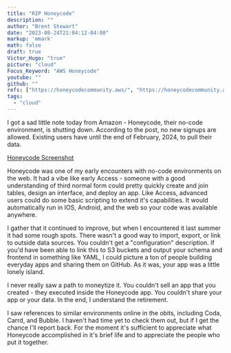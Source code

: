 ```yaml
---
title: "RIP Honeycode"
description: ""
author: "Brent Stewart"
date: "2023-08-24T21:04:12-04:00"
markup: 'mmark'
math: false
draft: true
Victor_Hugo: "true"
picture: "cloud"
Focus_Keyword: "AWS Honeycode"
youtube: ""
github: ""
refs: ["https://honeycodecommunity.aws/", "https://honeycodecommunity.aws/t/honeycode-ending-soon-community-discussion/28317"]
tags:
  - "cloud"
---
```

I got a sad little note today from Amazon - Honeycode, their no-code environment, is shutting down.  According to the post, no new signups are allowed.  Existing users have until the end of February, 2024, to pull their data.

[Honeycode Screenshot](/honeycode.png#floatright)

Honeycode was one of my early encounters with no-code environments on the web.  It had a vibe like early Access - someone with a good understanding of third normal form could pretty quickly create and join tables, design an interface, and deploy an app.  Like Access, advanced users could do some basic scripting to extend it's capabilities.  It would automatically run in IOS, Android, and the web so your code was available anywhere.

I gather that it continued to improve, but when I encountered it last summer it had some rough spots.  There wasn't a good way to import, export, or link to outside data sources.  You couldn't get a "configuration" description.  If you'd have been able to link this to S3 buckets and output your schema and frontend in something like YAML, I could picture a ton of people building everyday apps and sharing them on GitHub.  As it was, your app was a little lonely island.

I never really saw a path to moneytize it.  You couldn't sell an app that you created - they executed inside the Honeycode app.  You couldn't share your app or your data.  In the end, I understand the retirement.

I saw references to similar environments online in the obits, including Coda, Carrd, and Bubble.  I haven't had time yet to check them out, but if I get the chance I'll report back.  For the moment it's sufficient to appreciate what Honeycode accomplished in it's brief life and to appreciate the people who put it together.  
